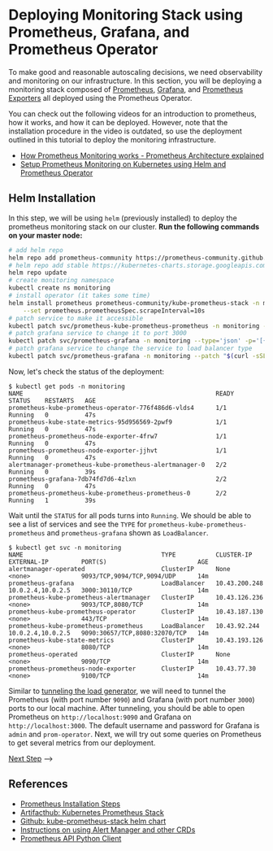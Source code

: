 # Deploying Monitoring Stack using Prometheus, Grafana, and Prometheus Operator

To make good and reasonable autoscaling decisions, we need observability and
monitoring on our infrastructure. In this section, you will be deploying a
monitoring stack composed of [Prometheus](https://prometheus.io/), [Grafana](https://grafana.com/), and [Prometheus Exporters](https://prometheus.io/docs/instrumenting/exporters/)
all deployed using the Prometheus Operator.

You can check out the following videos
for an introduction to prometheus, how it works, and how it can be deployed.
However, note that the installation procedure in the video is outdated, so
use the deployment outlined in this tutorial to deploy the monitoring infrastructure.

- [How Prometheus Monitoring works - Prometheus Architecture explained](https://youtu.be/h4Sl21AKiDg)
- [Setup Prometheus Monitoring on Kubernetes using Helm and Prometheus Operator](https://youtu.be/QoDqxm7ybLc)


## Helm Installation

In this step, we will be using `helm` (previously installed) to deploy the prometheus monitoring
stack on our cluster. **Run the following commands on your master node:**

```sh
# add helm repo
helm repo add prometheus-community https://prometheus-community.github.io/helm-charts
# helm repo add stable https://kubernetes-charts.storage.googleapis.com/
helm repo update
# create monitoring namespace
kubectl create ns monitoring
# install operator (it takes some time)
helm install prometheus prometheus-community/kube-prometheus-stack -n monitoring \
    --set prometheus.prometheusSpec.scrapeInterval=10s
# patch service to make it accessible
kubectl patch svc/prometheus-kube-prometheus-prometheus -n monitoring --patch "$(curl -sSL https://raw.githubusercontent.com/hamzehkhazaei/EECS6446_project/master/files/prom-svc.yaml)"
# patch grafana service to change it to port 3000
kubectl patch svc/prometheus-grafana -n monitoring --type='json' -p='[{"op": "replace", "path": "/spec/ports/0/port", "value": 3000}]'
# patch grafana service to change the service to load balancer type
kubectl patch svc/prometheus-grafana -n monitoring --patch "$(curl -sSL https://raw.githubusercontent.com/hamzehkhazaei/EECS6446_project/master/files/grafana-svc.yaml)"
```

Now, let's check the status of the deployment:

```console
$ kubectl get pods -n monitoring
NAME                                                     READY   STATUS    RESTARTS   AGE
prometheus-kube-prometheus-operator-776f486d6-vlds4      1/1     Running   0          47s
prometheus-kube-state-metrics-95d956569-2pwf9            1/1     Running   0          47s
prometheus-prometheus-node-exporter-4frw7                1/1     Running   0          47s
prometheus-prometheus-node-exporter-jjhvt                1/1     Running   0          47s
alertmanager-prometheus-kube-prometheus-alertmanager-0   2/2     Running   0          39s
prometheus-grafana-7db74fd7d6-4zlxn                      2/2     Running   0          47s
prometheus-prometheus-kube-prometheus-prometheus-0       2/2     Running   1          39s
```

Wait until the `STATUS` for all pods turns into `Running`. We should be able
to see a list of services and see the `TYPE` for `prometheus-kube-prometheus-prometheus`
and `prometheus-grafana` shown as `LoadBalancer`.

```console
$ kubectl get svc -n monitoring
NAME                                      TYPE           CLUSTER-IP      EXTERNAL-IP         PORT(S)                         AGE
alertmanager-operated                     ClusterIP      None            <none>              9093/TCP,9094/TCP,9094/UDP      14m
prometheus-grafana                        LoadBalancer   10.43.200.248   10.0.2.4,10.0.2.5   3000:30110/TCP                  14m
prometheus-kube-prometheus-alertmanager   ClusterIP      10.43.126.236   <none>              9093/TCP,8080/TCP               14m
prometheus-kube-prometheus-operator       ClusterIP      10.43.187.130   <none>              443/TCP                         14m
prometheus-kube-prometheus-prometheus     LoadBalancer   10.43.92.244    10.0.2.4,10.0.2.5   9090:30657/TCP,8080:32070/TCP   14m
prometheus-kube-state-metrics             ClusterIP      10.43.193.126   <none>              8080/TCP                        14m
prometheus-operated                       ClusterIP      None            <none>              9090/TCP                        14m
prometheus-prometheus-node-exporter       ClusterIP      10.43.77.30     <none>              9100/TCP                        14m
```
Similar to [tunneling the load generator](03-microservice.md#2.-Create-an-SSH-Tunnel), we will need to tunnel the Prometheus (with port number `9090`) and Grafana (with port number `3000`) ports to our local machine. After tunneling, you should be able to open Prometheus on `http://localhost:9090` and Grafana on `http://localhost:3000`. The default username and password for Grafana is `admin` and `prom-operator`. Next, we will try out some queries on Prometheus to get several metrics from our deployment. 

[Next Step](06-monitoring-interaction.md) -->

## References

- [Prometheus Installation Steps](https://gitlab.com/nanuchi/youtube-tutorial-series/-/blob/master/prometheus-exporter/install-prometheus-commands.md)
- [Artifacthub: Kubernetes Prometheus Stack](https://artifacthub.io/packages/helm/prometheus-community/kube-prometheus-stack)
- [Github: kube-prometheus-stack helm chart](https://github.com/prometheus-community/helm-charts/tree/main/charts/kube-prometheus-stack)
- [Instructions on using Alert Manager and other CRDs](https://github.com/prometheus-operator/kube-prometheus)
- [Prometheus API Python Client](https://pypi.org/project/prometheus-api-client/)
